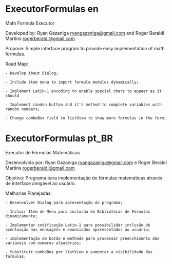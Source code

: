 # ExecutorFormulas en

Math Formula Executor 

Developed by: Ryan Gazaniga <ryangazaniga@gmail.com> and Roger Beraldi Martins <rogerberaldi@gmail.com>

Propose: Simple interface program to provide easy implementation of math formulas.

Road Map:

	- Develop About Dialog;

	- Include item menu to import formula modules dynamically;

	- Implement Latin-1 encoding to enable special chars to appear as it should

	- Implement randon button and it's method to complete variables with randon numbers;

	- Change comboBox field to listView to show more formulas in the form;

# ExecutorFormulas pt_BR

Executor de Fórmulas Matemáticas

Desenvolvido por: Ryan Gazaniga <ryangazaniga@gmail.com> e Roger Beraldi Martins <rogerberaldi@gmail.com>

Objetivo: Programa para implementação de fórmulas matemáticas através de interface amigável ao usuário.

Melhorias Planejadas:

	- Desenvolver Dialog para apresentação do programa;

	- Incluir Item de Menu para inclusão de Bibliotecas de Fórmulas dinamicamente;

	- Implementar codificação Latin-1 para possibilidar inclusão de acentuação nas mensagens e enunciados aparesentados ao usuário;

	- Implementação de botão e methodo para processar preenchimento das variaveis com numeros aleatórios;

	- Substituir comboBox por listView e aumentar a visibilidade das fórmulas;
